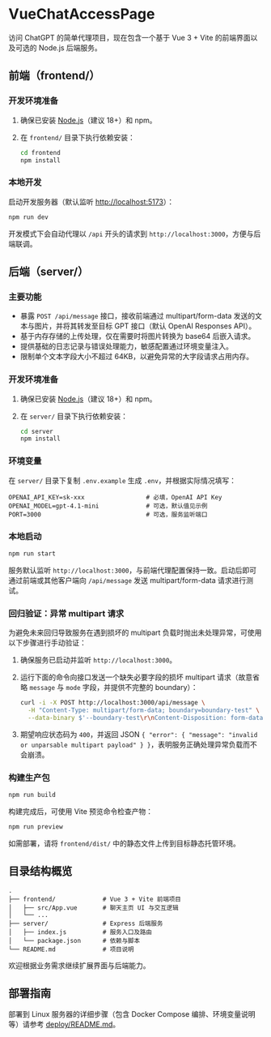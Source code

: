 # VueChatAccessPage

访问 ChatGPT 的简单代理项目，现在包含一个基于 Vue 3 + Vite 的前端界面以及可选的 Node.js 后端服务。

## 前端（frontend/）

### 开发环境准备

1. 确保已安装 [Node.js](https://nodejs.org/)（建议 18+）和 npm。
2. 在 `frontend/` 目录下执行依赖安装：

   ```bash
   cd frontend
   npm install
   ```

### 本地开发

启动开发服务器（默认监听 <http://localhost:5173>）：

```bash
npm run dev
```

开发模式下会自动代理以 `/api` 开头的请求到 `http://localhost:3000`，方便与后端联调。

## 后端（server/）

### 主要功能

* 暴露 `POST /api/message` 接口，接收前端通过 multipart/form-data 发送的文本与图片，并将其转发至目标 GPT 接口（默认 OpenAI Responses API）。
* 基于内存存储的上传处理，仅在需要时将图片转换为 base64 后嵌入请求。
* 提供基础的日志记录与错误处理能力，敏感配置通过环境变量注入。
* 限制单个文本字段大小不超过 64KB，以避免异常的大字段请求占用内存。

### 开发环境准备

1. 确保已安装 [Node.js](https://nodejs.org/)（建议 18+）和 npm。
2. 在 `server/` 目录下执行依赖安装：

   ```bash
   cd server
   npm install
   ```

### 环境变量

在 `server/` 目录下复制 `.env.example` 生成 `.env`，并根据实际情况填写：

```env
OPENAI_API_KEY=sk-xxx                 # 必填，OpenAI API Key
OPENAI_MODEL=gpt-4.1-mini             # 可选，默认值见示例
PORT=3000                             # 可选，服务监听端口
```

### 本地启动

```bash
npm run start
```

服务默认监听 `http://localhost:3000`，与前端代理配置保持一致。启动后即可通过前端或其他客户端向 `/api/message` 发送 multipart/form-data 请求进行测试。

### 回归验证：异常 multipart 请求

为避免未来回归导致服务在遇到损坏的 multipart 负载时抛出未处理异常，可使用以下步骤进行手动验证：

1. 确保服务已启动并监听 `http://localhost:3000`。
2. 运行下面的命令向接口发送一个缺失必要字段的损坏 multipart 请求（故意省略 `message` 与 `mode` 字段，并提供不完整的 boundary）：

   ```bash
   curl -i -X POST http://localhost:3000/api/message \
     -H "Content-Type: multipart/form-data; boundary=boundary-test" \
     --data-binary $'--boundary-test\r\nContent-Disposition: form-data; name="foo"\r\n\r\nbar\r\n--boundary-test'
   ```

3. 期望响应状态码为 `400`，并返回 JSON `{ "error": { "message": "invalid or unparsable multipart payload" } }`，表明服务正确处理异常负载而不会崩溃。

### 构建生产包

```bash
npm run build
```

构建完成后，可使用 Vite 预览命令检查产物：

```bash
npm run preview
```

如需部署，请将 `frontend/dist/` 中的静态文件上传到目标静态托管环境。

## 目录结构概览

```
.
├── frontend/             # Vue 3 + Vite 前端项目
│   ├── src/App.vue       # 聊天主页 UI 与交互逻辑
│   └── ...
├── server/               # Express 后端服务
│   ├── index.js          # 服务入口及路由
│   └── package.json      # 依赖与脚本
└── README.md             # 项目说明
```

欢迎根据业务需求继续扩展界面与后端能力。

## 部署指南

部署到 Linux 服务器的详细步骤（包含 Docker Compose 编排、环境变量说明等）请参考 [deploy/README.md](deploy/README.md)。
